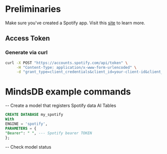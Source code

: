 # Preliminaries

Make sure you've created a Spotify app. Visit this [site](https://developer.spotify.com/documentation/web-api) to learn more.

## Access Token

### Generate via curl

```bash
curl -X POST "https://accounts.spotify.com/api/token" \
     -H "Content-Type: application/x-www-form-urlencoded" \
     -d "grant_type=client_credentials&client_id=your-client-id&client_secret=your-client-secret"
```

# MindsDB example commands

-- Create a model that registers Spotify data AI Tables


```sql
CREATE DATABASE my_spotify
With
ENGINE = 'spotify',
PARAMETERS = {
"Bearer": " ", --- Spotify bearer TOKEN
};
```

-- Check model status